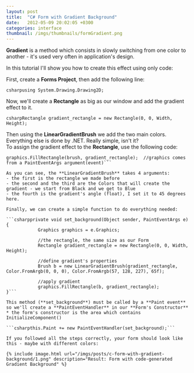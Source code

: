 ```yaml
---
layout: post
title:  "C# Form with Gradient Background"
date:   2012-05-09 20:02:05 +0300
categories: interface
thumbnail: /imgs/thumbnails/formGradient.png
---
```


**Gradient** is a method which consists in slowly switching from one color to another - it's used very often in application's design.

In this tutorial I'll show you how to create this effect using only code:

First, create a **Forms Project**, then add the following line:

```csharpusing System.Drawing.Drawing2D;```

Now, we'll create a **Rectangle** as big as our window and add the gradient effect to it.

```csharpRectangle gradient_rectangle = new Rectangle(0, 0, Width, Height); ```

Then using the **LinearGradientBrush** we add the two main colors. Everything else is done by .NET. Really simple, isn't it?  
To assign the gradient effect to the **Rectangle**, use the following code:

```csharpBrush brush = new LinearGradientBrush(gradient_rectangle, Color.Red, Color.Black, 45f);
graphics.FillRectangle(brush, gradient_rectangle);  //graphics comes from a PaintEventArgs argument(event)```

As you can see, the **LinearGradientBrush** takes 4 arguments:  
- the first is the rectangle we made before  
- the second and the third are the Colors that will create the gradient - we start from Black and we get to Blue  
- the fourth is the gradient's angle (float), I set it to 45 degrees here.

Finally, we can create a simple function to do everything needed:

```csharpprivate void set_background(Object sender, PaintEventArgs e)
{
            Graphics graphics = e.Graphics;

            //the rectangle, the same size as our Form
            Rectangle gradient_rectangle = new Rectangle(0, 0, Width, Height);  

            //define gradient's properties
            Brush b = new LinearGradientBrush(gradient_rectangle, Color.FromArgb(0, 0, 0), Color.FromArgb(57, 128, 227), 65f);  

            //apply gradient         
            graphics.FillRectangle(b, gradient_rectangle);
}```

This method (**set_background**) must be called by a **Paint event** so we'll create a **PaintEventHandler** in our **Form's Constructor**  
* the form's constructor is the area which contains InitializeComponent()

```csharpthis.Paint += new PaintEventHandler(set_background);```

If you followed all the steps correctly, your form should look like this - maybe with different colors:

{% include image.html url="/imgs/posts/c-form-with-gradient-background/1.png" description="Result: Form with code-generated Gradient Background" %}
